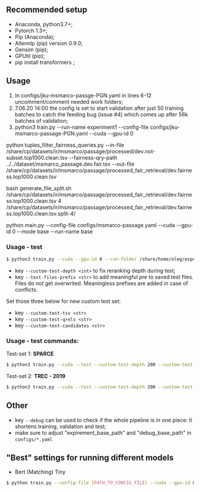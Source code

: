 ## Recommended setup

* Anaconda, python3.7+;
* Pytorch 1.3+;
* Pip (Anaconda);
* Allennlp (pip) version 0.9.0;
* Gensim (pip);
* GPUtil (pip);
* pip install transformers ;

## Usage
1) In configs/jku-msmarco-passge-PGN.yaml in lines 6-12 uncomment/comment needed work folders;
2) 7.06.20 14:00 the config is set to start validation after just 50 training batches to catch the feeding bug (issue #4) which comes up after 56k batches of validation;
3) python3 train.py --run-name experiment1 --config-file configs/jku-msmarco-passage-PGN.yaml --cuda --gpu-id 0

python tuples_filter_fairness_queries.py --in-file /share/cp/datasets/ir/msmarco/passage/processed/dev.not-subset.top1000.clean.tsv --fairness-qry-path ../../dataset/msmarco_passage.dev.fair.tsv --out-file /share/cp/datasets/ir/msmarco/passage/processed_fair_retrieval/dev.fairness.top1000.clean.tsv

bash generate_file_split.sh /share/cp/datasets/ir/msmarco/passage/processed_fair_retrieval/dev.fairness.top1000.clean.tsv 4 /share/cp/datasets/ir/msmarco/passage/processed_fair_retrieval/dev.fairness.top1000.clean.tsv.split-4/


python main.py --config-file configs/msmarco-passage.yaml --cuda --gpu-id 0 --mode base --run-name base
 
 
### Usage - test
```sh
$ python3 train.py --cuda --gpu-id 0 --run-folder /share/home/oleg/experiments/NEUROIR_WORKS/msmarco-passage/generative/2020-08-17_112302.61_KNRM_performance --test
```
* key ```--custom-test-depth <int>``` to fix reranking depth during test;
* key ```--test-files-prefix <str>``` to add meaningful pre to saved test files. Files do not get overwrited. Meaningless prefixes are added in case of conflicts.

Set those three below for new custom test set:
* key ```--custom-test-tsv <str>```
* key ```--custom-test-qrels <str>```
* key ```--custom-test-candidates <str>```

### Usage - test commands:
Test-set 1: **SPARCE**
```sh
$ python3 train.py --cuda --test --custom-test-depth 200 --custom-test-tsv "/share/cp/datasets/ir/msmarco/passage/processed/validation.not-subset.top200.cleaned.split-4/*" --custom-test-qrels "/share/cp/datasets/ir/msmarco/passage/qrels.dev.tsv" --custom-test-candidates "/share/cp/datasets/ir/msmarco/passage/run.msmarco-passage.BM25_k1_0.9_b_0.4.dev.txt" --test-files-pretfix "SPARSE-" --run-folder <run_folder> --gpu-id 0
```

Test-set 2: **TREC - 2019**
```sh
$ python3 train.py --cuda --test --custom-test-depth 200 --custom-test-tsv "/share/cp/datasets/ir/msmarco/passage/processed/test2019.top1000.cleaned.split-4/*" --custom-test-qrels "/share/cp/datasets/ir/msmarco/passage/test2019-qrels.txt" --custom-test-candidates "/share/cp/datasets/ir/msmarco/passage/run.msmarco-passage.BM25-k1_0.82_b_0.72.test2019.txt" --test-files-pretfix "TREC-19-" --run-folder <run_folder> --gpu-id 0
```


## Other
* key ```--debug``` can be used to check if the whole pipeline is in one piece: it shortens training, validation and test;
* make sure to adjust "expirement_base_path" and "debug_base_path" in ```configs/*.yaml```

## "Best" settings for running different models
* Bert (Matching) Tiny
```sh
$ python train.py --config-file [PATH_TO_CONFIG_FILE] --cuda --gpu-id 0 --config-overwrites "model: bert"
```

